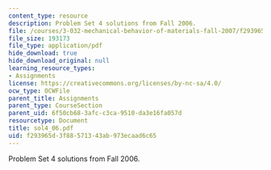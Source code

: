 ```yaml
---
content_type: resource
description: Problem Set 4 solutions from Fall 2006.
file: /courses/3-032-mechanical-behavior-of-materials-fall-2007/f293965d3f88571343ab973ecaad6c65_sol4_06.pdf
file_size: 193173
file_type: application/pdf
hide_download: true
hide_download_original: null
learning_resource_types:
- Assignments
license: https://creativecommons.org/licenses/by-nc-sa/4.0/
ocw_type: OCWFile
parent_title: Assignments
parent_type: CourseSection
parent_uid: 6f50cb68-3afc-c3ca-9510-da3e16fa057d
resourcetype: Document
title: sol4_06.pdf
uid: f293965d-3f88-5713-43ab-973ecaad6c65
---
```

Problem Set 4 solutions from Fall 2006.